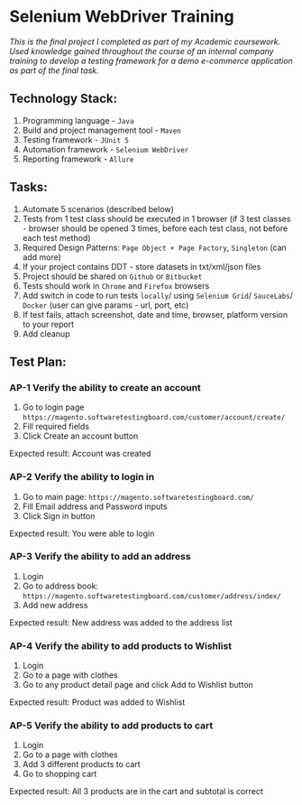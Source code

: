 
# Selenium WebDriver Training
*This is the final project I completed as part of my Academic coursework.
Used knowledge gained throughout the course of an internal company training to develop a testing framework for a demo e-commerce application as part of the final task.*

## Technology Stack:
1. Programming language - `Java`
2. Build and project management tool - `Maven`
3. Testing framework - `JUnit 5`
4. Automation framework - `Selenium WebDriver`
5. Reporting framework - `Allure`

## Tasks:
1. Automate 5 scenarios (described below)
2. Tests from 1 test class should be executed in 1 browser (if 3 test classes - browser should be opened 3 times, before each test class, not before each test method)
3. Required Design Patterns: `Page Object + Page Factory`, `Singleton` (can add more)
4. If your project contains DDT - store datasets in txt/xml/json files
5. Project should be shared on `Github` or `Bitbucket`
6. Tests should work in `Chrome` and `Firefox` browsers
7. Add switch in code to run tests `locally`/ using `Selenium Grid`/ `SauceLabs`/ `Docker` (user can give params - url, port, etc)
8. If test fails, attach screenshot, date and time, browser, platform version to your report
9. Add cleanup

## Test Plan:
### AP-1 Verify the ability to create an account
1.	Go to login page `https://magento.softwaretestingboard.com/customer/account/create/`
2.	Fill required fields 
3.	Click Create an account button 

Expected result: Account was created 

### AP-2 Verify the ability to login in
1.	Go to main page: `https://magento.softwaretestingboard.com/` 
2.	Fill Email address and Password inputs 
3.	Click Sign in button 

Expected result: You were able to login 

### AP-3 Verify the ability to add an address 
1.	Login 
2.	Go to address book: `https://magento.softwaretestingboard.com/customer/address/index/` 
3.	Add new address

Expected result: New address was added to the address list

### AP-4 Verify the ability to add products to Wishlist 
1.	Login 
2.	Go to a page with clothes
3.	Go to any product detail page and click Add to Wishlist button

Expected result: Product was added to Wishlist 

### AP-5 Verify the ability to add products to cart 
1.	Login 
2.	Go to a page with clothes 
3.	Add 3 different products to cart 
4.	Go to shopping cart

Expected result: All 3 products are in the cart and subtotal is correct 
